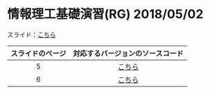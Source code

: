 # 情報理工基礎演習(RG) 2018/05/02

スライド：[こちら](https://ritsumei365-my.sharepoint.com/:b:/r/personal/is0476fe_ed_ritsumei_ac_jp/Documents/20180502_resume.pdf?csf=1&e=2fNild)

| スライドのページ | 対応するバージョンのソースコード |
| :----: | :----: |
| 5 | [こちら](https://github.com/0918nobita/Processing-Note/blob/7f059d1405c34398711c14aedbe71bc1ac33b897/Seminar/Seminar.pde) |
| 6 | [こちら](https://github.com/0918nobita/Processing-Note/blob/f38870b7055ef37b192984cab39e0cf20a5f7896/Seminar/Seminar.pde) |
